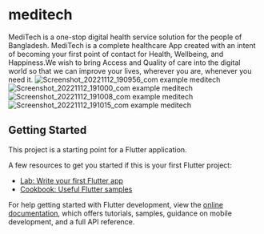  # meditech

MediTech is a one-stop digital health service solution for the people of Bangladesh. MediTech is a complete healthcare App created with an intent of becoming your first point of contact for Health, Wellbeing, and Happiness.We wish to bring Access and Quality of care into the digital world so that we can improve your lives, wherever you are, whenever you need it.
![Screenshot_20221112_190956_com example meditech](https://user-images.githubusercontent.com/79131390/201475819-9a9d6b20-a305-4516-b51d-82fa083f53c4.jpg)
![Screenshot_20221112_191000_com example meditech](https://user-images.githubusercontent.com/79131390/201475825-be4f001c-dbb5-4f6d-8c96-a5afd2dc34ca.jpg)
![Screenshot_20221112_191008_com example meditech](https://user-images.githubusercontent.com/79131390/201475828-4267783c-afa4-4396-ab7c-a33e4812e7c3.jpg)
![Screenshot_20221112_191015_com example meditech](https://user-images.githubusercontent.com/79131390/201475831-0e20c155-2047-4cfb-adc1-0ded48e0c126.jpg)
 


## Getting Started

This project is a starting point for a Flutter application.

A few resources to get you started if this is your first Flutter project:

- [Lab: Write your first Flutter app](https://docs.flutter.dev/get-started/codelab)
- [Cookbook: Useful Flutter samples](https://docs.flutter.dev/cookbook)

For help getting started with Flutter development, view the
[online documentation](https://docs.flutter.dev/), which offers tutorials,
samples, guidance on mobile development, and a full API reference.

